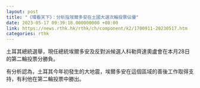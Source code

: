 ```yaml
---
layout: post
title: "《環看天下》：分析指埃爾多安在土國大選次輪投票佔優"
date: 2023-05-17 09:39:18.000000000 +08:00
link: https://news.rthk.hk/rthk/ch/component/k2/1700911-20230517.htm
categories: rthk
---
```


土耳其總統選舉，現任總統埃爾多安及反對派候選人科勒齊達奧盧會在本月28日的第二輪投票分勝負。

有分析認為，土耳其今年初發生的大地震，埃爾多安在這個區域的善後工作取得支持，有利他在第二輪投票中勝出。
